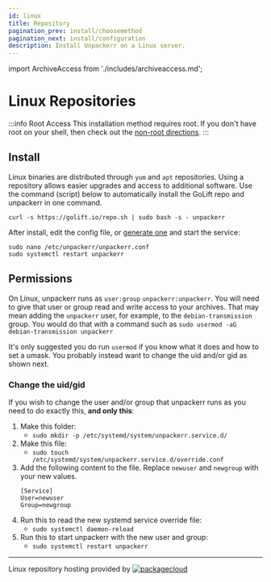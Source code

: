 ```yaml
---
id: linux
title: Repository
pagination_prev: install/choosemethod
pagination_next: install/configuration
description: Install Unpackerr on a Linux server.
---
```


import ArchiveAccess from './includes/archiveaccess.md';

# Linux Repositories

:::info Root Access
This installation method requires root. If you don't have root on your shell,
then check out the <a href="/docs/install/seedbox">non-root directions</a>.
:::

## Install

Linux binaries are distributed through `yum` and `apt` repositories.
Using a repository allows easier upgrades and access to additional software.
Use the command (script) below to automatically install the GoLift repo and
unpackerr in one command.

```shell
curl -s https://golift.io/repo.sh | sudo bash -s - unpackerr
```

After install, edit the config file, or
[generate one](https://notifiarr.com/unpackerr) and start the service:

```shell
sudo nano /etc/unpackerr/unpackerr.conf
sudo systemctl restart unpackerr
```

<ArchiveAccess />

## Permissions

On Linux, unpackerr runs as `user:group` `unpackerr:unpackerr`. You will need to give that
user or group read and write access to your archives. That may mean adding the `unpackerr`
user, for example, to the `debian-transmission` group.
You would do that with a command such as `sudo usermod -aG debian-transmission unpackerr`

It's only suggested you do run `usermod` if you know what it does and how to set a umask.
You probably instead want to change the uid and/or gid as shown next.

### Change the uid/gid

If you wish to change the user and/or group that unpackerr runs as you need to do exactly this, **and only this**:

1. Make this folder:
   - `sudo mkdir -p /etc/systemd/system/unpackerr.service.d/`
1. Make this file:
   - `sudo touch /etc/systemd/system/unpackerr.service.d/override.conf`
1. Add the following content to the file. Replace `newuser` and `newgroup` with your new values.
   ```systemd
   [Service]
   User=newuser
   Group=newgroup
   ```
1. Run this to read the new systemd service override file:
   - `sudo systemctl daemon-reload`
1. Run this to start unpackerr with the new user and group:
   - `sudo systemctl restart unpackerr`

---

Linux repository hosting provided by
[![packagecloud](https://docs.golift.io/integrations/packagecloud-full.png "PackageCloud.io")](http://packagecloud.io)
